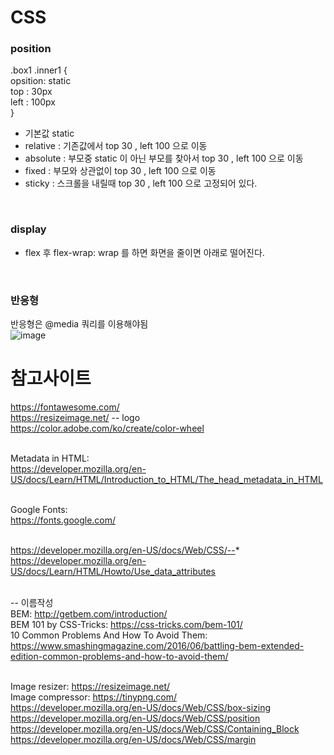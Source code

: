 # CSS

### position
.box1 .inner1 {<br />
opsition: static<br />
top : 30px <br />
left : 100px <br />
}<br />
- 기본값 static <br />
- relative : 기존값에서 top 30 , left 100 으로 이동  <br />
- absolute : 부모중 static 이 아닌 부모를 찾아서 top 30 , left 100 으로 이동  <br />
- fixed : 부모와 상관없이 top 30 , left 100 으로 이동 <br />
- sticky : 스크롤을 내릴때 top 30 , left 100 으로 고정되어 있다. <br />
<br />

### display <br />
- flex 후 flex-wrap: wrap 를 하면 화면을 줄이면 아래로 떨어진다. <br />
<br />

### 반응형 <br />
반응형은 @media 쿼리를 이용해야됨 <br />
![image](https://user-images.githubusercontent.com/6093105/230565826-49fc977a-3ea3-490d-ab6a-87560383e6c8.png)
<br />


# 참고사이트
https://fontawesome.com/ <br />
https://resizeimage.net/	-- logo <br />
https://color.adobe.com/ko/create/color-wheel <br /><br />

Metadata in HTML: <br />
https://developer.mozilla.org/en-US/docs/Learn/HTML/Introduction_to_HTML/The_head_metadata_in_HTML
<br /><br />

Google Fonts: <br />
https://fonts.google.com/
<br /><br />

https://developer.mozilla.org/en-US/docs/Web/CSS/--*
<br />
https://developer.mozilla.org/en-US/docs/Learn/HTML/Howto/Use_data_attributes
<br />
<br />

-- 이름작성 <br />
BEM: http://getbem.com/introduction/ <br />
BEM 101 by CSS-Tricks: https://css-tricks.com/bem-101/ <br />
10 Common Problems And How To Avoid Them: <br />
https://www.smashingmagazine.com/2016/06/battling-bem-extended-edition-common-problems-and-how-to-avoid-them/ 
<br /><br />

Image resizer: https://resizeimage.net/ <br />
Image compressor: https://tinypng.com/ <br />
https://developer.mozilla.org/en-US/docs/Web/CSS/box-sizing <br />
https://developer.mozilla.org/en-US/docs/Web/CSS/position <br />
https://developer.mozilla.org/en-US/docs/Web/CSS/Containing_Block <br />
https://developer.mozilla.org/en-US/docs/Web/CSS/margin <br />

